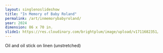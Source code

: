 ```yaml
---
layout: singlenoslideshow
title: "In Memory of Baby Roland"
permalink: /art/inmemorybabyroland/
year: 2024
dimension: 86 x 70 in.
slide1: https://res.cloudinary.com/brightplum/image/upload/v1711682351/ashleyjan/2024/In_memory_of_Baby_Roland.jpg
---
```

Oil and oil stick on linen (unstretched)
